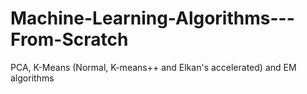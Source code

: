 # Machine-Learning-Algorithms---From-Scratch
PCA, K-Means (Normal, K-means++ and Elkan's accelerated) and EM algorithms


